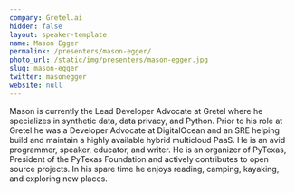 ```yaml
---
company: Gretel.ai
hidden: false
layout: speaker-template
name: Mason Egger
permalink: /presenters/mason-egger/
photo_url: /static/img/presenters/mason-egger.jpg
slug: mason-egger
twitter: masonegger
website: null
---
```


Mason is currently the Lead Developer Advocate at Gretel where he specializes in synthetic data, data privacy, and Python. Prior to his role at Gretel he was a Developer Advocate at DigitalOcean and an SRE helping build and maintain a highly available hybrid multicloud PaaS. He is an avid programmer, speaker, educator, and writer. He is an organizer of PyTexas, President of the PyTexas Foundation and actively contributes to open source projects. In his spare time he enjoys reading, camping, kayaking, and exploring new places.
